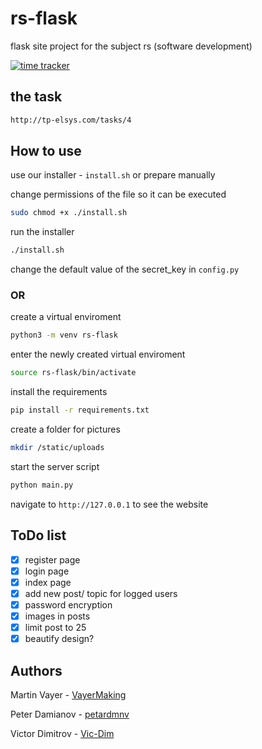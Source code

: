 # rs-flask
flask site project for the subject rs (software development)

[![time tracker](https://wakatime.com/badge/github/VayerMaking/rs-flask.svg)](https://wakatime.com/badge/github/VayerMaking/rs-flask)

## the task

  ```sh
  http://tp-elsys.com/tasks/4
  ```

## How to use

  use our installer - ```install.sh``` or prepare manually

  change permissions of the file so it can be executed

  ```sh
  sudo chmod +x ./install.sh
  ```

  run the installer

  ```sh
  ./install.sh
  ```

  change the default value of the secret_key in ```config.py```

### OR

  create a virtual enviroment

  ```sh
  python3 -m venv rs-flask
  ```
  enter the newly created virtual enviroment

  ```sh
  source rs-flask/bin/activate
  ```
  install the requirements

  ```sh
  pip install -r requirements.txt
  ```

  create a folder for pictures

  ```sh
  mkdir /static/uploads
  ```

  start the server script

  ```sh
  python main.py
  ```

  navigate to ```http://127.0.0.1``` to see the website

## ToDo list

  - [x] register page
  - [x] login page
  - [x] index page
  - [x] add new post/ topic for logged users
  - [x] password encryption
  - [x] images in posts
  - [x] limit post to 25
  - [x] beautify design?

## Authors

  Martin Vayer - [VayerMaking](https://github.com/VayerMaking)

  Peter Damianov - [petardmnv](https://github.com/petardmnv)

  Victor Dimitrov - [Vic-Dim](https://github.com/Vic-Dim)
